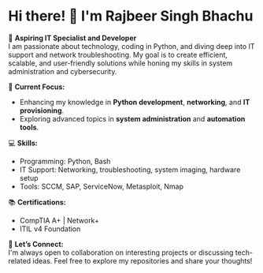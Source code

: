 # Hi there! 👋 I'm Rajbeer Singh Bhachu

🚀 **Aspiring IT Specialist and Developer**  
I am passionate about technology, coding in Python, and diving deep into IT support and network troubleshooting. My goal is to create efficient, scalable, and user-friendly solutions while honing my skills in system administration and cybersecurity.  

🌱 **Current Focus:**  
- Enhancing my knowledge in **Python development**, **networking**, and **IT provisioning**.  
- Exploring advanced topics in **system administration** and **automation tools**.  

💻 **Skills:**  
- Programming: Python, Bash  
- IT Support: Networking, troubleshooting, system imaging, hardware setup  
- Tools: SCCM, SAP, ServiceNow, Metasploit, Nmap  

📚 **Certifications:**  
- CompTIA A+ | Network+  
- ITIL v4 Foundation  

🤝 **Let’s Connect:**  
I'm always open to collaboration on interesting projects or discussing tech-related ideas. Feel free to explore my repositories and share your thoughts!  
